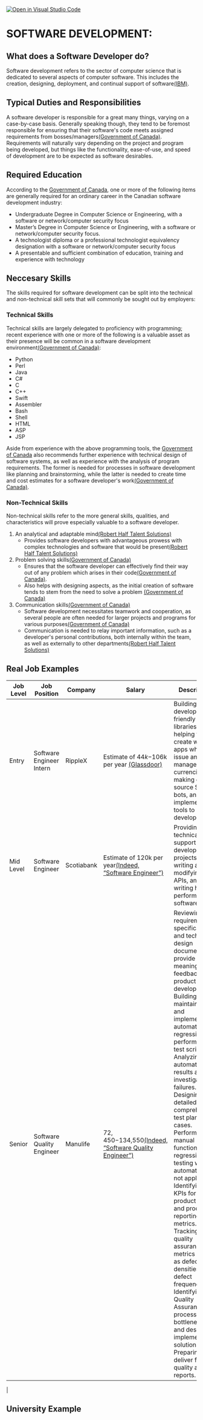 [![Open in Visual Studio Code](https://classroom.github.com/assets/open-in-vscode-c66648af7eb3fe8bc4f294546bfd86ef473780cde1dea487d3c4ff354943c9ae.svg)](https://classroom.github.com/online_ide?assignment_repo_id=10086934&assignment_repo_type=AssignmentRepo) 
#
# __SOFTWARE DEVELOPMENT:__
## What does a Software Developer do?

Software development refers to the sector of computer science that is dedicated to several aspects of computer software. This includes the creation, designing, deployment, and continual support of software[(IBM)](https://www.ibm.com/topics/software-development).
## Typical Duties and Responsibilities

A software developer is responsible for a great many things, varying on a case-by-case basis. Generally speaking though, they tend to be foremost responsible for ensuring that their software's code meets assigned requirements from bosses/managers[(Government of Canada)](https://www.canada.ca/en/security-intelligence-service/corporate/csis-jobs/available-jobs/it-software-developer.html). Requirements will naturally vary depending on the project and program being developed, but things like the functionality, ease-of-use, and speed of development are to be expected as software desirables.
## Required Education
According to the [Government of Canada](https://www.canada.ca/en/security-intelligence-service/corporate/csis-jobs/available-jobs/it-software-developer.html), one or more of the following items are generally required for an ordinary career in the Canadian software development industry:
* Undergraduate Degree in Computer Science or Engineering, with a software or network/computer security focus
* Master’s Degree in Computer Science or Engineering, with a software or network/computer security focus.
* A technologist diploma or a professional technologist equivalency designation with a software or network/computer security focus
* A presentable and sufficient combination of education, training and experience with technology

## Neccesary Skills
The skills required for software development can be split into the technical and non-technical skill sets that will commonly be sought out by employers: 
### __Technical Skills__
Technical skills are largely delegated to proficiency with programming; recent experience with one or more of the following is a valuable asset as their presence will be common in a software development environment[(Government of Canada)](https://www.canada.ca/en/security-intelligence-service/corporate/csis-jobs/available-jobs/it-software-developer.html):
* Python
* Perl
* Java
* C#
* C
* C++
* Swift
* Assembler
* Bash
* Shell
* HTML
* ASP
* JSP

Aside from experience with the above programming tools, the [Government of Canada](https://www.canada.ca/en/security-intelligence-service/corporate/csis-jobs/available-jobs/it-software-developer.html) also recommends further experience with technical design of software systems, as well as experience with the analysis of program requirements. The former is needed for processes in software development like planning and brainstorming, while the latter is needed to create time and cost estimates for a software developer's work[(Government of Canada)](https://www.canada.ca/en/security-intelligence-service/corporate/csis-jobs/available-jobs/it-software-developer.html).
### __Non-Technical Skills__
Non-technical skills refer to the more general skills, qualities, and characteristics  will prove especially valuable to a software developer.
1. An analytical and adaptable mind[(Robert Half Talent Solutions)](https://www.roberthalf.com.au/employers/it-technology/software-developer-jobs#:~:text=Researching%2C%20designing%2C%20implementing%2C%20and,Writing%20and%20implementing%20efficient%20code)
    * Provides software developers with advantageous prowess with complex technologies and software that would be present[(Robert Half Talent Solutions)](https://www.roberthalf.com.au/employers/it-technology/software-developer-jobs#:~:text=Researching%2C%20designing%2C%20implementing%2C%20and,Writing%20and%20implementing%20efficient%20code)
2. Problem solving skills[(Government of Canada)](https://www.canada.ca/en/security-intelligence-service/corporate/csis-jobs/available-jobs/it-software-developer.html)
    * Ensures that the software developer can effectively find their way out of any problem which arises in their code[(Government of Canada)](https://www.canada.ca/en/security-intelligence-service/corporate/csis-jobs/available-jobs/it-software-developer.html).
    * Also helps with designing aspects, as the initial creation of software tends to stem from the need to solve a problem [(Government of Canada)](https://www.canada.ca/en/security-intelligence-service/corporate/csis-jobs/available-jobs/it-software-developer.html)
3. Communication skills[(Government of Canada)](https://www.canada.ca/en/security-intelligence-service/corporate/csis-jobs/available-jobs/it-software-developer.html)
    * Software development necessitates teamwork and cooperation, as several people are often needed for larger projects and programs for various purposes[(Government of Canada)](https://www.canada.ca/en/security-intelligence-service/corporate/csis-jobs/available-jobs/it-software-developer.html)
    * Communication is needed to relay important information, such as a developer's personal contributions, both internally within the team, as well as externally to other departments[(Robert Half Talent Solutions)](https://www.roberthalf.com.au/employers/it-technology/software-developer-jobs#:~:text=Researching%2C%20designing%2C%20implementing%2C%20and,Writing%20and%20implementing%20efficient%20code)
## Real Job Examples
| Job Level | Job Position | Company | Salary| Description|
|--------|---|-----|-----|-----|
Entry | Software Engineer Intern | RippleX | Estimate of $44k-$106k per year [(Glassdoor)](https://www.glassdoor.ca/Salaries/software-engineer-intern-salary-SRCH_KO0,24.htm) | Building developer-friendly libraries, helping to create web apps which issue and manage  digital currencies, making open source Slack bots, and implementing tools to help developers
|Mid Level|Software Engineer|Scotiabank|Estimate of 120k per year[(Indeed, “Software Engineer”)](https://ca.indeed.com/software-engineer-jobs?vjk=a0994cb45815b174&advn=5787714263672405)|Providing technical support to  development projects, writing and modifying APIs, and writing high performance software.
|Senior|Software Quality Engineer|Manulife|$72,450-$134,550[(Indeed, “Software Quality Engineer”)](https://ca.indeed.com/software-engineer-jobs?vjk=60208f206e3608d4&advn=1709696827864568)|Reviewing requirements, specifications, and technical design documents to provide meaningful feedback to product developers. Building, maintaining and implementing automated regression and performance test scripts. Analyzing automation results and investigation of failures. Designing detailed and comprehensive test plans and cases. Performing manual functional and regression testing where automation is not applicable. Identifying test KPIs for product quality and product reporting metrics. Tracking quality assurance metrics such as defect densities & defect frequency. Identifying Quality Assurance process bottlenecks and design and implement solutions. Preparing and deliver formal quality audit reports.
|

## University Example
